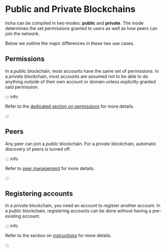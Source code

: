 # Public and Private Blockchains

Iroha can be compiled in two modes: **public** and **private**. The mode
determines the set permissions granted to users as well as how peers can
join the network.

Below we outline the major differences in these two use cases.

## Permissions

In a _public_ blockchain, most accounts have the same set of permissions.
In a _private_ blockchain, most accounts are assumed not to be able to do
anything outside of their own account or domain unless explicitly granted
said permission.

::: info

Refer to the [dedicated section on permissions](../advanced/permissions.md)
for more details.

:::

## Peers

Any peer can join a _public_ blockchain. For a _private_ blockchain,
automatic discovery of peers is turned off.

::: info

Refer to [peer management](register-unregister.md) for more details.

:::

## Registering accounts

In a _private_ blockchain, you need an account to register another account.
In a _public_ blockchain, registering accounts can be done without having a
pre-existing account.

::: info

Refer to the section on [instructions](../advanced/isi.md#un-register) for
more details.

:::
